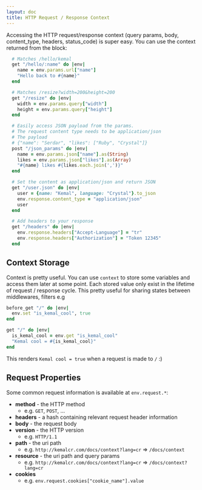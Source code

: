 ```yaml
---
layout: doc
title: HTTP Request / Response Context
---
```


Accessing the HTTP request/response context (query params, body, content_type, headers, status_code) is super easy. You can use the context returned from the block:

```ruby
  # Matches /hello/kemal
  get "/hello/:name" do |env|
    name = env.params.url["name"]
    "Hello back to #{name}"
  end

  # Matches /resize?width=200&height=200
  get "/resize" do |env|
    width = env.params.query["width"]
    height = env.params.query["height"]
  end

  # Easily access JSON payload from the params.
  # The request content type needs to be application/json
  # The payload
  # {"name": "Serdar", "likes": ["Ruby", "Crystal"]}
  post "/json_params" do |env|
    name = env.params.json["name"].as(String)
    likes = env.params.json["likes"].as(Array)
    "#{name} likes #{likes.each.join(',')}"
  end

  # Set the content as application/json and return JSON
  get "/user.json" do |env|
    user = {name: "Kemal", language: "Crystal"}.to_json
    env.response.content_type = "application/json"
    user
  end

  # Add headers to your response
  get "/headers" do |env|
    env.response.headers["Accept-Language"] = "tr"
    env.response.headers["Authorization"] = "Token 12345"
  end
```

## Context Storage

Context is pretty useful. You can use `context` to store some variables and access them later at some point. Each stored value only exist in the lifetime of request / response cycle.
This pretty useful for sharing states between middlewares, filters e.g

```ruby
before_get "/" do |env|
  env.set "is_kemal_cool", true
end

get "/" do |env|
  is_kemal_cool = env.get "is_kemal_cool"
  "Kemal cool = #{is_kemal_cool}"
end
```

This renders `Kemal cool = true` when a request is made to `/` :)

## Request Properties

Some common request information is available at `env.request.*`:

- **method** - the HTTP method
  - e.g. `GET`, `POST`, ...
- **headers** - a hash containing relevant request header information
- **body** - the request body
- **version** - the HTTP version
  - e.g. `HTTP/1.1`
- **path** - the uri path
  - e.g. `http://kemalcr.com/docs/context?lang=cr` => `/docs/context`
- **resource** - the uri path and query params
  - e.g. `http://kemalcr.com/docs/context?lang=cr` => `/docs/context?lang=cr`
- **cookies**
  - e.g. `env.request.cookies["cookie_name"].value`
